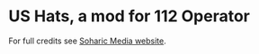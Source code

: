 <h1>US Hats, a mod for 112 Operator</h1>
<p>For full credits see <a href="https://soharicmedia.com/112/hat-mods#us-hats">Soharic Media website</a>.</p>